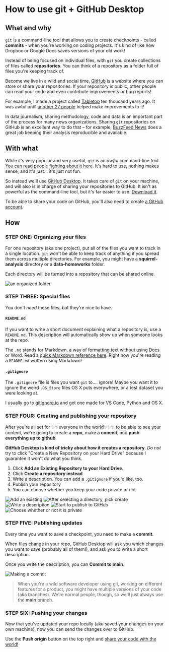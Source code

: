 # How to use git + GitHub Desktop

## What and why

`git` is a command-line tool that allows you to create checkpoints - called **commits** - when you're working on coding projects. It's kind of like how Dropbox or Google Docs saves versions of your old work!

Instead of being focused on individual files, with `git` you create collections of files called **repositories**. You can think of a repository as a folder full of files you're keeping track of.

Become we live in a wild and social time, [GitHub](https://github.com/) is a website where you can store or share your repositories. If your repository is public, other people can read your code and even contribute improvements or bug reports!

For example, I made a project called [Tabletop](https://github.com/jsoma/tabletop) ten thousand years ago. It was awful until [another 27 people](https://github.com/jsoma/tabletop/graphs/contributors) helped make improvements to it!

In data journalism, sharing methodology, code and data is an important part of the process for many news organizations. Sharing `git` repositories on GitHub is an excellent way to do that – for example, [BuzzFeed News](https://github.com/BuzzFeedNews/everything) does a great job keeping their analysis reproducible and available.

## With what

While it's very popular and very useful, `git` is an *awful* command-line tool. [You can read people fighting about it here](https://news.ycombinator.com/item?id=12621837). It's hard to use, nothing makes sense, and it's just... it's just not fun.

So instead we'll use [GitHub Desktop](https://desktop.github.com/). It takes care of `git` on your machine, and will also is in charge of sharing your repositories to GitHub. It isn't as powerful as the command-line tool, but it's far easier to use. [Download it](https://desktop.github.com/).

To be able to share your code on GitHub, you'll also need to create [a GitHub account](https://github.com/).

## How

### STEP ONE: Organizing your files

For one repository (aka one project), put all of the files you want to track in a single location. `git` won't be able to keep track of anything if you spread them across multiple directories. For example, you might have a **squirrel-analysis** directory or a **data-homeworks** folder.

Each directory will be turned into a repository that can be shared online.

![an organized folder](folder.png)

### STEP THREE: Special files

You don't _need_ these files, but they're nice to have.

#### `README.md`

If you want to write a short document explaining what a repository is, use a `README.md`. This description will automatically show up when someone looks at the repo.

The `.md` stands for Markdown, a way of formatting text without using Docs or Word. Read a [quick Markdown reference here](https://commonmark.org/help/). Right now you're reading a `README.md` written using Markdown!

#### `.gitignore`

The `.gitignore` file is files you want `git` to.... ignore! Maybe you want it to ignore the weird `.DS_Store` files OS X puts everywhere, or a test dataset you were looking at.

I usually go to [gitignore.io](https://gitignore.io/) and get one made for VS Code, Python and OS X.

### STEP FOUR: Creating and publishing your repository

After you're all set for ✨✨everyone in the world✨✨✨ to be able to see your content, we're going to create a **repo**, make a **commit**, and **push everything up to github**.

**GitHub Desktop is kind of tricky about how it creates a repository.** *Do not* try to click "Create a New Repository on your Hard Drive" because I guarantee it won't do what you think.

1. Click **Add an Existing Repository to your Hard Drive**.
2. Click **Create a repository instead**
3. Write a description. You can add a `.gitignore` if you'd like, too.
4. Publish your repository
5. You can choose whether you keep your code private or not

![Add an existing](create-1.png)
![After selecting a directory, pick create](create-2.png)
![Write a description](create-3.png)
![Start to publish to GitHub](create-4.png)
![Choose whether or not it is private](create-5.png)

### STEP FIVE: Publishing updates

Every time you want to save a checkpoint, you need to make a **commit**.

When files change in your repo, GitHub Desktop will ask you which changes you want to save (probably all of them!), and ask you to write a short description.

Once you write the description, you can **Commit to main**.

![Making a commit](commit-1.png)

> When you're a wild software developer using git, working on different features for a product, you might have multiple versions of your code (aka branches). We're normal people, though, so we'll just always use the **main** branch.

### STEP SIX: Pushing your changes

Now that you've updated your repo locally (aka saved your changes on your own machine), now you can send the changes over to GitHub.

Use the **Push origin** button on the top right and [share your code with the world!](https://github.com/jsoma/walkthrough-github)